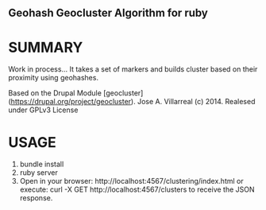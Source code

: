 Geohash Geocluster Algorithm for ruby
--------------------------------------

SUMMARY
========
Work in process...
It takes a set of markers and builds cluster based on their proximity
using geohashes.

Based on the Drupal Module [geocluster] (https://drupal.org/project/geocluster).
Jose A. Villarreal (c) 2014. Realesed under GPLv3 License



USAGE
=====
1. bundle install
2. ruby server
3. Open in your browser: 
http://localhost:4567/clustering/index.html
or execute:
curl -X GET http://localhost:4567/clusters
to receive the JSON response.
